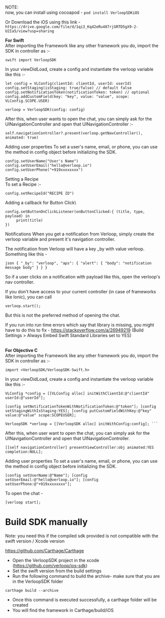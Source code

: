 NOTE:\
now, you can install using cocoapod - `pod install VerloopSDKiOS`

Or Download the iOS using this link - 
`https://drive.google.com/file/d/1qi3_Kq42eRu487rjGRTD5gX9-2-U2Ia5/view?usp=sharing`
 
**For Swift**\
After importing the Framework like any other framework you do, import the SDK in controller as :-

`swift import VerloopSDK`

In your viewDidLoad, create a config and instantiate the verloop variable like this :-

```
let config = VLConfig(clientId: clientId, userId: userId) config.setStaging(isStaging: true/false) // default false config.setNotificationToken(notificationToken: token) // optional config.addCustomField(key: "key", value: "value", scope: VLConfig.SCOPE.USER)

verloop = VerloopSDK(config: config) 
```

After this, when user wants to open the chat, you can simply ask for the UINavigationController and open that UINavigationController :-
```
self.navigationController?.present(verloop.getNavController(), animated: true)
```
Adding user properties
To set a user's name, email, or phone, you can use the method in config object before initializing the SDK.
```
config.setUserName("User's Name") config.setUserEmail("hello@verloop.io") config.setUserPhone("+919xxxxxxxx")
```
Setting a Recipe\
To set a Recipe :-
```
config.setRecipeId("RECIPE ID")
```

Adding a callback for Button Click\
```
config.setButtonOnClickListener(onButtonClicked:{ (title, type, payload) in
     print(title)
})
```

Notifications
When you get a notification from Verloop, simply create the verloop variable and present it's navigation controller.

The notification from Verloop will have a key _by with value verloop. Something like this -
```
json { "_by": "verloop", "aps": { "alert": { "body": "notification message body" } } }
```
So if a user clicks on a notification with payload like this, open the verloop's nav controller.

If you don't have access to your current controller (in case of frameworks like Ionic), you can call
```
verloop.start();
```
But this is not the preferred method of opening the chat.

If you run into run time errors which say that library is missing, you might have to do this to fix - https://stackoverflow.com/a/26949219 (Build Settings > Always Embed Swift Standard Libraries set to YES)


\
**For Objective C**\
After importing the Framework like any other framework you do, import the SDK in controller as :-

```
import <VerloopSDK/VerloopSDK-Swift.h>
```

In your viewDidLoad, create a config and instantiate the verloop variable like this :-

```
VLConfig *config = [[VLConfig alloc] initWithClientId:@"clientId" userId:@"userId"];

[config setNotificationTokenWithNotificationToken:@"token"]; [config setStagingWithIsStaging:YES]; [config putCustomFieldWithKey:@"key" value:@"value" scope:SCOPEUSER];

VerloopSDK *verloop = [[VerloopSDK alloc] initWithConfig:config]; ```
```
After this, when user want to open the chat, you can simply ask for the UINavigationController and open that UINavigationController.

```
[[self navigationController] presentViewController:obj animated:YES completion:NULL];
```
Adding user properties
To set a user's name, email, or phone, you can use the method in config object before initializing the SDK.
```
[config setUserName:@"Name"]; [config setUserEmail:@"hello@verloop.io"]; [config setUserPhone:@"+919xxxxxxxx"];

```
To open the chat -
```
[verloop start]; 
```

# Build SDK manually

Note: you need this if the compiled sdk provided is not compatible with the swift version / Xcode version

https://github.com/Carthage/Carthage


- Open the VerloopSDK project in the xcode (https://github.com/verloop/ios-sdk)
- Set the swift version from the build settings
- Run the following command to build the archive- make sure that you are in the VerloopSDK folder

`carthage build --archive`

- Once this command is executed successfully, a carthage folder will be created
- You will find the framework in Carthage/build/iOS

